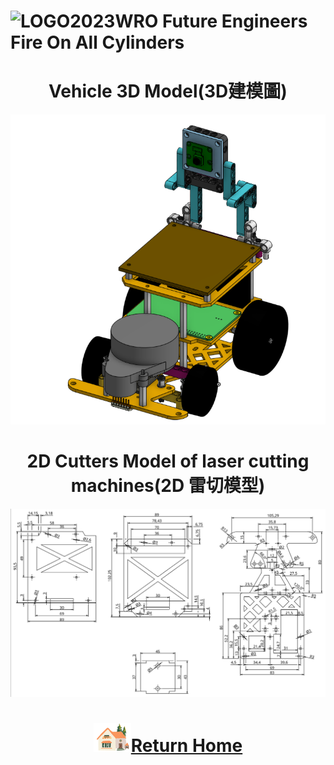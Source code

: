 ![LOGO](../../other/img/logo.png)2023WRO Future Engineers Fire On All Cylinders  
====
# <div align="center">Vehicle 3D Model(3D建模圖)</div>
![LOGO](./img/Vehicle_cad.png)

# <div align="center"> 2D Cutters Model of laser cutting machines(2D 雷切模型) </div>
![LOGO](./img/2D_Cutters.png)

# <div align="center">![HOME](./other/img/Home.png)[Return Home](../)</div>  
